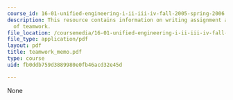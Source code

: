 ```yaml
---
course_id: 16-01-unified-engineering-i-ii-iii-iv-fall-2005-spring-2006
description: This resource contains information on writing assignment addressing issues
  of teamwork.
file_location: /coursemedia/16-01-unified-engineering-i-ii-iii-iv-fall-2005-spring-2006/fb0ddb759d3889980e0fb46acd32e45d_teamwork_memo.pdf
file_type: application/pdf
layout: pdf
title: teamwork_memo.pdf
type: course
uid: fb0ddb759d3889980e0fb46acd32e45d

---
```

None